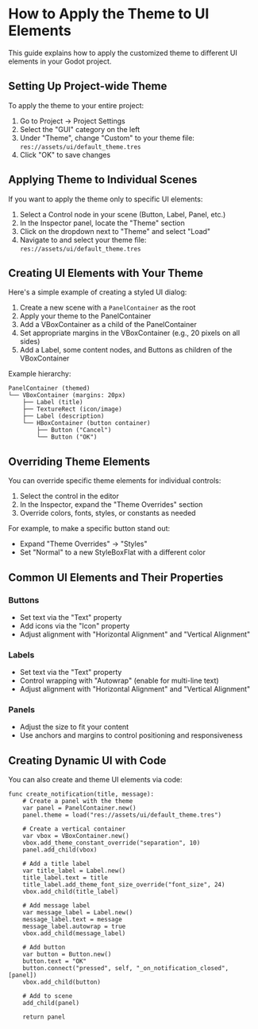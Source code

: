 # How to Apply the Theme to UI Elements

This guide explains how to apply the customized theme to different UI elements in your Godot project.

## Setting Up Project-wide Theme

To apply the theme to your entire project:

1. Go to Project → Project Settings
2. Select the "GUI" category on the left
3. Under "Theme", change "Custom" to your theme file: `res://assets/ui/default_theme.tres`
4. Click "OK" to save changes

## Applying Theme to Individual Scenes

If you want to apply the theme only to specific UI elements:

1. Select a Control node in your scene (Button, Label, Panel, etc.)
2. In the Inspector panel, locate the "Theme" section
3. Click on the dropdown next to "Theme" and select "Load"
4. Navigate to and select your theme file: `res://assets/ui/default_theme.tres`

## Creating UI Elements with Your Theme

Here's a simple example of creating a styled UI dialog:

1. Create a new scene with a `PanelContainer` as the root
2. Apply your theme to the PanelContainer
3. Add a VBoxContainer as a child of the PanelContainer
4. Set appropriate margins in the VBoxContainer (e.g., 20 pixels on all sides)
5. Add a Label, some content nodes, and Buttons as children of the VBoxContainer

Example hierarchy:
```
PanelContainer (themed)
└── VBoxContainer (margins: 20px)
    ├── Label (title)
    ├── TextureRect (icon/image)  
    ├── Label (description)
    └── HBoxContainer (button container)
        ├── Button ("Cancel")
        └── Button ("OK")
```

## Overriding Theme Elements

You can override specific theme elements for individual controls:

1. Select the control in the editor
2. In the Inspector, expand the "Theme Overrides" section
3. Override colors, fonts, styles, or constants as needed

For example, to make a specific button stand out:
- Expand "Theme Overrides" → "Styles"
- Set "Normal" to a new StyleBoxFlat with a different color

## Common UI Elements and Their Properties

### Buttons
- Set text via the "Text" property
- Add icons via the "Icon" property
- Adjust alignment with "Horizontal Alignment" and "Vertical Alignment"

### Labels
- Set text via the "Text" property
- Control wrapping with "Autowrap" (enable for multi-line text)
- Adjust alignment with "Horizontal Alignment" and "Vertical Alignment"

### Panels
- Adjust the size to fit your content
- Use anchors and margins to control positioning and responsiveness

## Creating Dynamic UI with Code

You can also create and theme UI elements via code:

```gdscript
func create_notification(title, message):
    # Create a panel with the theme
    var panel = PanelContainer.new()
    panel.theme = load("res://assets/ui/default_theme.tres")
    
    # Create a vertical container
    var vbox = VBoxContainer.new()
    vbox.add_theme_constant_override("separation", 10)
    panel.add_child(vbox)
    
    # Add a title label
    var title_label = Label.new()
    title_label.text = title
    title_label.add_theme_font_size_override("font_size", 24)
    vbox.add_child(title_label)
    
    # Add message label
    var message_label = Label.new()
    message_label.text = message
    message_label.autowrap = true
    vbox.add_child(message_label)
    
    # Add button
    var button = Button.new()
    button.text = "OK"
    button.connect("pressed", self, "_on_notification_closed", [panel])
    vbox.add_child(button)
    
    # Add to scene
    add_child(panel)
    
    return panel
``` 
